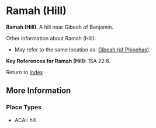 # Ramah (Hill)
**Ramah (Hill)**. 
A hill near Gibeah of Benjamin. 




Other information about Ramah (Hill):


* May refer to the same location as: 
[Gibeah (of Phinehas)](Gibeah.2.md). 




**Key References for Ramah (Hill)**: 
1SA 22:6. 






Return to [Index](00-Index.md)

## More Information

### Place Types

* ACAI: hill




